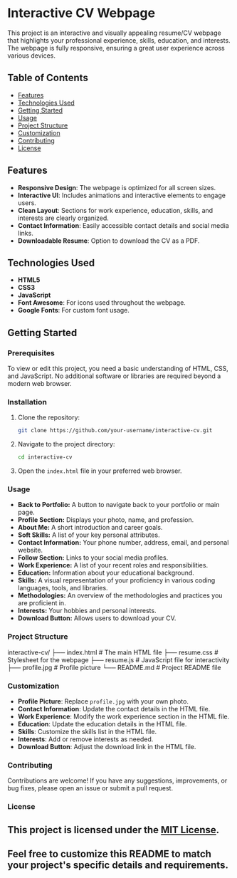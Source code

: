 # Interactive CV Webpage

This project is an interactive and visually appealing resume/CV webpage that highlights your professional experience, skills, education, and interests. The webpage is fully responsive, ensuring a great user experience across various devices.

## Table of Contents

- [Features](#features)
- [Technologies Used](#technologies-used)
- [Getting Started](#getting-started)
- [Usage](#usage)
- [Project Structure](#project-structure)
- [Customization](#customization)
- [Contributing](#contributing)
- [License](#license)

## Features

- **Responsive Design**: The webpage is optimized for all screen sizes.
- **Interactive UI**: Includes animations and interactive elements to engage users.
- **Clean Layout**: Sections for work experience, education, skills, and interests are clearly organized.
- **Contact Information**: Easily accessible contact details and social media links.
- **Downloadable Resume**: Option to download the CV as a PDF.

## Technologies Used

- **HTML5**
- **CSS3**
- **JavaScript**
- **Font Awesome**: For icons used throughout the webpage.
- **Google Fonts**: For custom font usage.

## Getting Started

### Prerequisites

To view or edit this project, you need a basic understanding of HTML, CSS, and JavaScript. No additional software or libraries are required beyond a modern web browser.

### Installation

1. Clone the repository:

   ```bash
   git clone https://github.com/your-username/interactive-cv.git
   ```

2. Navigate to the project directory:

   ```bash
   cd interactive-cv
   ```

3. Open the `index.html` file in your preferred web browser.

### Usage

- **Back to Portfolio:** A button to navigate back to your portfolio or main page.
- **Profile Section:** Displays your photo, name, and profession.
- **About Me:** A short introduction and career goals.
- **Soft Skills:** A list of your key personal attributes.
- **Contact Information:** Your phone number, address, email, and personal website.
- **Follow Section:** Links to your social media profiles.
- **Work Experience:** A list of your recent roles and responsibilities.
- **Education:** Information about your educational background.
- **Skills:** A visual representation of your proficiency in various coding languages, tools, and libraries.
- **Methodologies:** An overview of the methodologies and practices you are proficient in.
- **Interests:** Your hobbies and personal interests.
- **Download Button:** Allows users to download your CV.

### Project Structure

interactive-cv/
├── index.html          # The main HTML file
├── resume.css          # Stylesheet for the webpage
├── resume.js           # JavaScript file for interactivity
├── profile.jpg         # Profile picture
└── README.md           # Project README file

### Customization
- **Profile Picture**: Replace `profile.jpg` with your own photo.
- **Contact Information**: Update the contact details in the HTML file.
- **Work Experience**: Modify the work experience section in the HTML file.
- **Education**: Update the education details in the HTML file.
- **Skills**: Customize the skills list in the HTML file.
- **Interests**: Add or remove interests as needed.
- **Download Button**: Adjust the download link in the HTML file.

### Contributing

Contributions are welcome! If you have any suggestions, improvements, or bug fixes, please open an issue or submit a pull request.

### License

This project is licensed under the [MIT License](LICENSE).
---
Feel free to customize this README to match your project's specific details and requirements.
---

